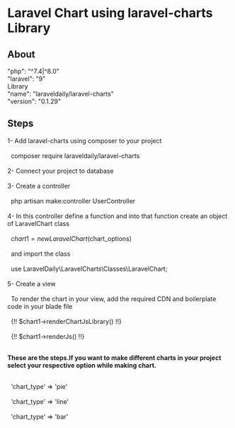 <h1>Laravel Chart using <b>laravel-charts Library</b></h1>

## About

"php": "^7.4|^8.0"<br>
"laravel": "9"<br>
Library<br>
"name": "laraveldaily/laravel-charts"<br>
"version": "0.1.29"<br>

## Steps

1- Add laravel-charts using composer to your project<br><br>
&nbsp;&nbsp;composer require laraveldaily/laravel-charts<br><br>
2- Connect your project to database<br><br>
3- Create a controller<br><br>
&nbsp;&nbsp;php artisan make:controller UserController<br><br>
4- In this controller define a function and into that function create an object of LaravelChart class<br><br>
&nbsp;&nbsp;$chart1 = new LaravelChart($chart_options)<br><br>
&nbsp;&nbsp;and import the class<br><br>
&nbsp;&nbsp;use LaravelDaily\LaravelCharts\Classes\LaravelChart;<br><br>
5- Create a view<br><br>
&nbsp;&nbsp;To render the chart in your view, add the required CDN and boilerplate code in your blade file<br><br>
&nbsp;&nbsp;{!! $chart1->renderChartJsLibrary() !!}<br><br>
&nbsp;&nbsp;{!! $chart1->renderJs() !!}<br><br>

<b>These are the steps.If you want to make different charts in your project select your respective option while making chart.</b><br><br>

&nbsp;&nbsp;'chart_type' => 'pie'<br><br>
&nbsp;&nbsp;'chart_type' => 'line'<br><br>
&nbsp;&nbsp;'chart_type' => 'bar'<br><br>
